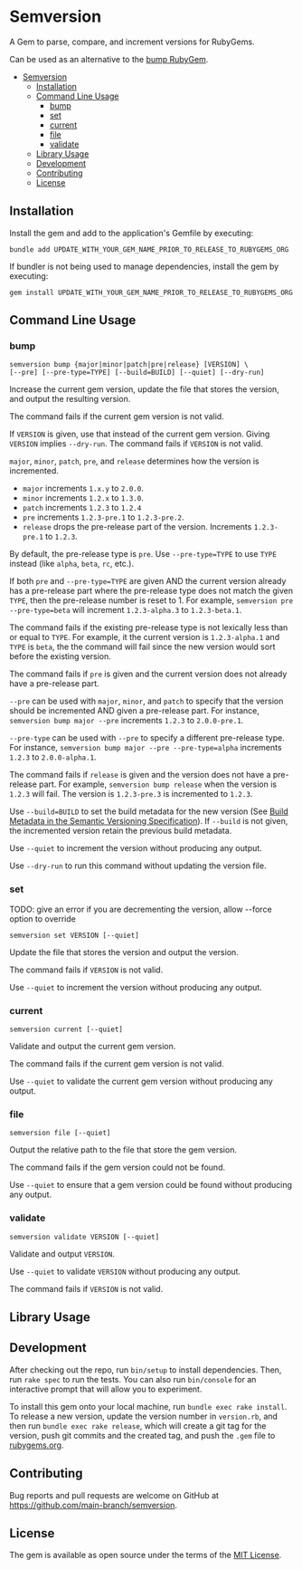 # Semversion

A Gem to parse, compare, and increment versions for RubyGems.

Can be used as an alternative to the [bump RubyGem](https://rubygems.org/gems/bump/).

* [Semversion](#semversion)
  * [Installation](#installation)
  * [Command Line Usage](#command-line-usage)
    * [bump](#bump)
    * [set](#set)
    * [current](#current)
    * [file](#file)
    * [validate](#validate)
  * [Library Usage](#library-usage)
  * [Development](#development)
  * [Contributing](#contributing)
  * [License](#license)

## Installation

Install the gem and add to the application's Gemfile by executing:

```shell
bundle add UPDATE_WITH_YOUR_GEM_NAME_PRIOR_TO_RELEASE_TO_RUBYGEMS_ORG
```

If bundler is not being used to manage dependencies, install the gem by executing:

```shell
gem install UPDATE_WITH_YOUR_GEM_NAME_PRIOR_TO_RELEASE_TO_RUBYGEMS_ORG
```

## Command Line Usage

### bump

```shell
semversion bump {major|minor|patch|pre|release} [VERSION] \
[--pre] [--pre-type=TYPE] [--build=BUILD] [--quiet] [--dry-run]
```

Increase the current gem version, update the file that stores the version, and
output the resulting version.

The command fails if the current gem version is not valid.

If `VERSION` is given, use that instead of the current gem version.
Giving `VERSION` implies `--dry-run`. The command fails if `VERSION` is not valid.

`major`, `minor`, `patch`, `pre`, and `release` determines how the version is
incremented.

* `major` increments `1.x.y` to `2.0.0`.
* `minor` increments `1.2.x` to `1.3.0`.
* `patch` increments `1.2.3` to `1.2.4`
* `pre` increments `1.2.3-pre.1` to `1.2.3-pre.2`.
* `release` drops the pre-release part of the version. Increments `1.2.3-pre.1` to `1.2.3`.

By default, the pre-release type is `pre`. Use `--pre-type=TYPE` to use
`TYPE` instead (like `alpha`, `beta`, `rc`, etc.).

If both `pre` and `--pre-type=TYPE` are given AND the current version already
has a pre-release part where the pre-release type does not match the given `TYPE`,
then the pre-release number is reset to 1. For example, `semversion pre --pre-type=beta`
will increment `1.2.3-alpha.3` to `1.2.3-beta.1`.

The command fails if the existing pre-release type is not lexically less than or
equal to `TYPE`. For example, it the current version is `1.2.3-alpha.1` and `TYPE`
is `beta`, the the command will fail since the new version would sort before the
existing version.

The command fails if `pre` is given and the current version does not
already have a pre-release part.

`--pre` can be used with `major`, `minor`, and `patch` to specify that the version
should be incremented AND given a pre-release part. For instance, `semversion bump major --pre`
increments `1.2.3` to `2.0.0-pre.1`.

`--pre-type` can be used with `--pre` to specify a different pre-release type. For
instance, `semversion bump major --pre --pre-type=alpha`  increments `1.2.3` to
`2.0.0-alpha.1`.

The command fails if `release` is given and the version does not have a pre-release
part. For example, `semversion bump release` when the version is `1.2.3` will fail.
The version is `1.2.3-pre.3` is incremented to `1.2.3`.

Use `--build=BUILD` to set the build metadata for the new version (See
[Build Metadata in the Semantic Versioning Specification](https://semver.org/spec/v2.0.0.html#spec-item-10)).
If `--build` is not given, the incremented version retain the previous build metadata.

Use `--quiet` to increment the version without producing any output.

Use `--dry-run` to run this command without updating the version file.

### set

TODO: give an error if you are decrementing the version, allow --force option to override

```shell
semversion set VERSION [--quiet]
```

Update the file that stores the version and output the version.

The command fails if `VERSION` is not valid.

Use `--quiet` to increment the version without producing any output.

### current

`semversion current [--quiet]`

Validate and output the current gem version.

The command fails if the current gem version is not valid.

Use `--quiet` to validate the current gem version without producing any output.

### file

`semversion file [--quiet]`

Output the relative path to the file that store the gem version.

The command fails if the gem version could not be found.

Use `--quiet` to ensure that a gem version could be found without producing any output.

### validate

`semversion validate VERSION [--quiet]`

Validate and output `VERSION`.

Use `--quiet` to validate `VERSION` without producing any output.

The command fails if `VERSION` is not valid.

## Library Usage

## Development

After checking out the repo, run `bin/setup` to install dependencies. Then, run `rake spec` to run the tests. You can also run `bin/console` for an interactive prompt that will allow you to experiment.

To install this gem onto your local machine, run `bundle exec rake install`. To release a new version, update the version number in `version.rb`, and then run `bundle exec rake release`, which will create a git tag for the version, push git commits and the created tag, and push the `.gem` file to [rubygems.org](https://rubygems.org).

## Contributing

Bug reports and pull requests are welcome on GitHub at https://github.com/main-branch/semversion.

## License

The gem is available as open source under the terms of the [MIT License](https://opensource.org/licenses/MIT).

